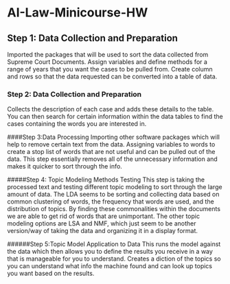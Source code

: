 # AI-Law-Minicourse-HW

## Step 1: Data Collection and Preparation
Imported the packages that will be used to sort the data collected from Supreme Court Documents. Assign variables and define methods for a range of years that you want the cases to be pulled from. Create column and rows so that the data requested can be converted into a table of data. 

### Step 2: Data Collection and Preparation
Collects the description of each case and adds these details to the table. You can then search for certain information within the data tables to find the cases containing the words you are interested in. 

####Step 3:Data Processing
Importing other software packages which will help to remove certain text from the data. Assigning variables to words to create a stop list of words that are not useful and can be pulled out of the data. This step essentially removes all of the unnecessary information and makes it quicker to sort through the info.  

#####Step 4: Topic Modeling Methods Testing
This step is taking the processed text and testing different topic modeling to sort through the large amount of data. The LDA seems to be sorting and collecting data based on common clustering of words, the frequency that words are used, and the distribution of topics. By finding these commonalities within the documents we are able to get rid of words that are unimportant. The other topic modeling options are LSA and NMF, which just seem to be another version/way of taking the data and organizing it in a display format.

######Step 5:Topic Model Application to Data
This runs the model against the data which then allows you to define the results you receive in a way that is manageable for you to understand. Creates a diction of the topics so you can understand what info the machine found and can look up topics you want based on the results. 